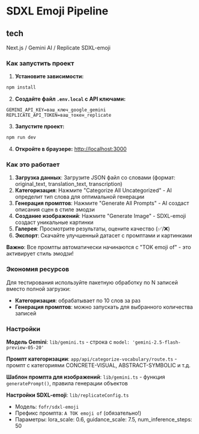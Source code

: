 # SDXL Emoji Pipeline

## tech

Next.js / Gemini AI / Replicate SDXL-emoji

### Как запустить проект

1. **Установите зависимости:**
```bash
npm install
```

2. **Создайте файл `.env.local` с API ключами:**
```env
GEMINI_API_KEY=ваш_ключ_google_gemini
REPLICATE_API_TOKEN=ваш_токен_replicate
```

3. **Запустите проект:**
```bash
npm run dev
```

4. **Откройте в браузере:** [http://localhost:3000](http://localhost:3000)

### Как это работает

1. **Загрузка данных**: Загрузите JSON файл со словами (формат: original_text, translation_text, transcription)
2. **Категоризация**: Нажмите "Categorize All Uncategorized" - AI определит тип слова для оптимальной генерации
3. **Генерация промптов**: Нажмите "Generate All Prompts" - AI создаст описания сцен в стиле эмодзи
4. **Создание изображений**: Нажмите "Generate Image" - SDXL-emoji создаст уникальные картинки
5. **Галерея**: Просмотрите результаты, оцените качество (✅/❌)
6. **Экспорт**: Скачайте улучшенный датасет с промптами и картинками

**Важно**: Все промпты автоматически начинаются с "TOK emoji of" - это активирует стиль эмодзи!

### Экономия ресурсов

Для тестирования используйте пакетную обработку по N записей вместо полной загрузки:
- **Категоризация**: обрабатывает по 10 слов за раз
- **Генерация промптов**: можно запускать для выбранного количества записей

### Настройки

**Модель Gemini**: `lib/gemini.ts` - строка с `model: 'gemini-2.5-flash-preview-05-20'`

**Промпт категоризации**: `app/api/categorize-vocabulary/route.ts` - промпт с категориями CONCRETE-VISUAL, ABSTRACT-SYMBOLIC и т.д.

**Шаблон промпта для изображений**: `lib/gemini.ts` - функция `generatePrompt()`, правила генерации объектов

**Настройки SDXL-emoji**: `lib/replicateConfig.ts`
- Модель: `fofr/sdxl-emoji`
- Префикс промпта: `A TOK emoji of` (обязательно!)
- Параметры: lora_scale: 0.6, guidance_scale: 7.5, num_inference_steps: 50